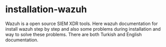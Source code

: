 # installation-wazuh
Wazuh is a open source SIEM  XDR tools. Here wazuh documentation for install wazuh step by step and also some problems during installation and  way to solve these problems. There are both Turkish and English documentation.
